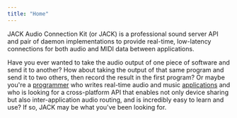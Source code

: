 ```yaml
---
title: "Home"
---
```

JACK Audio Connection Kit (or JACK) is a professional sound server API and 
pair of daemon implementations to provide real-time, low-latency connections 
for both audio and MIDI data between applications.

Have you ever wanted to take the audio output of one piece of software
and send it to another? How about taking the output of that same program
and send it to two others, then record the result in the first program?
Or maybe you're a [programmer] who writes real-time audio
and music [applications] and who is looking for a cross-platform API
that enables not only device sharing but also inter-application audio routing,
and is incredibly easy to learn and use?
If so, JACK may be what you've been looking for.

[programmer]:   /developers.html
[applications]: /applications/
